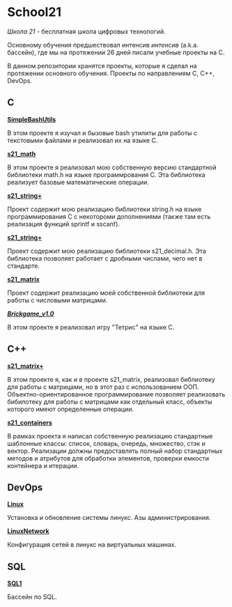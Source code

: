 # School21

*Школа 21* - бесплатная школа цифровых технологий.

Основному обучения предшествовал интенсив *интенсив* (a.k.a. бассейн), где мы на протяжении 26 дней писали учебные проекты на C.

В данном репозитории хранятся проекты, которые я сделал на протяжении основного обучения. Проекты по направлениям C, C++, DevOps.

## C

<a href="https://github.com/maminzver/School21/tree/main/C_projects/SimpleBashUtils" target="_blank">**SimpleBashUtils**</a>

В этом проекте я изучал и бызовые bash утилиты для работы с текстовыми файлами и реализовал их на языке C.

<a href="https://github.com/maminzver/School21/tree/main/C_projects/s21_math" target="_blank">**s21_math**</a>

В этом проекте я реализовал мою собственную версию стандартной библиотеки math.h на языке программрования C. Эта библиотека реализует базовые математические операции.

<a href="https://github.com/maminzver/School21/tree/main/C_projects/s21_string%2B" target="_blank">**s21_string+**</a>

Проект содержит мою реализацию библиотеки string.h на языке программирования C с некотороми дополнениями (также там есть реализация функций sprintf и sscanf).

<a href="https://github.com/maminzver/School21/tree/main/C_projects/s21_decimal" target="_blank">**s21_string+**</a>

Проект содержит мою реализацию библиотеки s21_decimal.h. Эта библиотека позволяет работает с дробными чиcлами, чего нет в стандарте.

<a href="https://github.com/maminzver/School21/tree/main/C_projects/s21_matrix" target="_blank">**s21_matrix**</a>

Проект содержит реализацию моей собственной библиотеки для работы с числовыми матрицами.

<a href="https://github.com/maminzver/School21/tree/main/C_projects/BrickGame_v1.0" target="_blank">***Brickgame_v1.0***</a>

В этом проекте я реализовал игру "Тетрис" на языке C.

## C++

<a href="https://github.com/maminzver/School21/tree/main/CPP_projects/s21_matrix%2B" target="_blank">**s21_matrix+**</a>

В этом проекте я, как и в проекте s21_matrix, реализовал библиотеку для работы с матрицами, но в этот раз с использованием ООП. Объектно-ориентированное программирование позволяет реализовать бибилотеку для работы с матрицами как отдельный класс, объекты которого имеют определенные операции. 

<a href="https://github.com/maminzver/School21/tree/main/CPP_projects/s21_containers" target="_blank">**s21_containers**</a>

В рамках проекта я написал собственную реализацию стандартные шаблонные классы: список, словарь, очередь, множество, стэк и вектор. Реализации должны предоставлять полный набор стандартных методов и атрибутов для обработки элементов, проверки емкости контейнера и итерации.

## DevOps

<a href="https://github.com/maminzver/School21/tree/main/DevOps/Linux" target="_blank">**Linux**</a>

Установка и обновление системы линукс. Азы администрирования.

<a href="https://github.com/maminzver/School21/tree/main/DevOps/LinuxNetwork" target="_blank">**LinuxNetwork**</a>

Конфигурация сетей в линукс на виртуальных машинах.

## SQL

<a href="https://github.com/maminzver/School21/tree/main/SQL/SQL1" target="_blank">**SQL1**</a>

Бассейн по SQL.